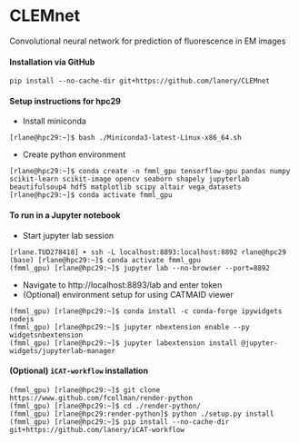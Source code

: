 # CLEMnet
Convolutional neural network for prediction of fluorescence in EM images

#### Installation via GitHub
```
pip install --no-cache-dir git+https://github.com/lanery/CLEMnet
```

#### Setup instructions for hpc29
* Install miniconda
```
[rlane@hpc29:~]$ bash ./Miniconda3-latest-Linux-x86_64.sh
```
* Create python environment
```
[rlane@hpc29:~]$ conda create -n fmml_gpu tensorflow-gpu pandas numpy scikit-learn scikit-image opencv seaborn shapely jupyterlab beautifulsoup4 hdf5 matplotlib scipy altair vega_datasets
[rlane@hpc29:~]$ conda activate fmml_gpu
```

#### To run in a Jupyter notebook
* Start jupyter lab session
```
[rlane.TUD278418] ➤ ssh -L localhost:8893:localhost:8892 rlane@hpc29
(base) [rlane@hpc29:~]$ conda activate fmml_gpu
(fmml_gpu) [rlane@hpc29:~]$ jupyter lab --no-browser --port=8892
```
* Navigate to http://localhost:8893/lab and enter token
* (Optional) environment setup for using CATMAID viewer
```
(fmml_gpu) [rlane@hpc29:~]$ conda install -c conda-forge ipywidgets nodejs
(fmml_gpu) [rlane@hpc29:~]$ jupyter nbextension enable --py widgetsnbextension
(fmml_gpu) [rlane@hpc29:~]$ jupyter labextension install @jupyter-widgets/jupyterlab-manager
```

#### (Optional) `iCAT-workflow` installation
```
(fmml_gpu) [rlane@hpc29:~]$ git clone https://www.github.com/fcollman/render-python
(fmml_gpu) [rlane@hpc29:~]$ cd ./render-python/
(fmml_gpu) [rlane@hpc29:render-python]$ python ./setup.py install
(fmml_gpu) [rlane@hpc29:~]$ pip install --no-cache-dir git+https://github.com/lanery/iCAT-workflow
```
